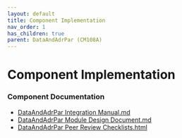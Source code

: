 ```yaml
---
layout: default
title: Component Implementation
nav_order: 1
has_children: true
parent: DataAndAdrPar (CM108A)
---
```

# Component Implementation
### Component Documentation

- [DataAndAdrPar Integration Manual.md](doc/DataAndAdrPar%20Integration%20Manual.md)
- [DataAndAdrPar Module Design Document.md](doc/DataAndAdrPar%20Module%20Design%20Document.md)
- [DataAndAdrPar Peer Review Checklists.html](doc/DataAndAdrPar%20Peer%20Review%20Checklists.html)

